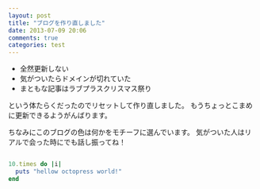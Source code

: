 ```yaml
---
layout: post
title: "ブログを作り直しました"
date: 2013-07-09 20:06
comments: true
categories: test
---
```


* 全然更新しない
* 気がついたらドメインが切れていた
* まともな記事はラブプラスクリスマス祭り

という体たらくだったのでリセットして作り直しました。
もうちょっとこまめに更新できるようがんばります。

ちなみにこのブログの色は何かをモチーフに選んでいます。
気がついた人はリアルで会った時にでも話し振ってね！

```ruby

10.times do |i|
  puts "hellow octopress world!"
end
```
